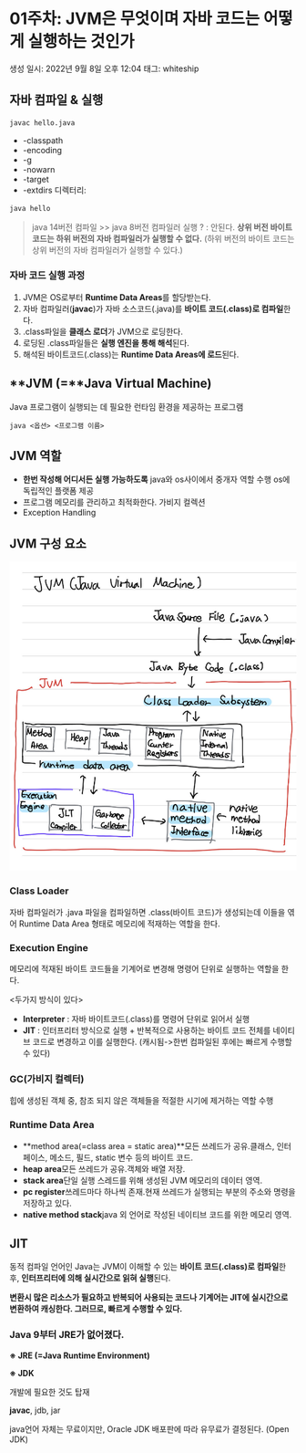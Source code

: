 # 01주차: JVM은 무엇이며 자바 코드는 어떻게 실행하는 것인가

생성 일시: 2022년 9월 8일 오후 12:04
태그: whiteship

## **자바 컴파일 & 실행**

```bash
javac hello.java
```

- -classpath
- -encoding
- -g
- -nowarn
- -target
- -extdirs 디렉터리:

```bash
java hello
```

> java 14버전 컴파일 >> java 8버전 컴파일러 실행 ?
: 안된다.
  **상위 버전 바이트 코드는 하위 버전의 자바 컴파일러가 실행할 수 없다.**
  (하위 버전의 바이트 코드는 상위 버전의 자바 컴파일러가 실행할 수 있다.)
> 

### **자바 코드 실행 과정**

1. JVM은 OS로부터 **Runtime Data Areas**를 할당받는다.
2. 자바 컴파일러(**javac**)가 자바 소스코드(.java)를 **바이트 코드(.class)로 컴파일**한다.
3. .class파일을 **클래스 로더**가 JVM으로 로딩한다.
4. 로딩된 .class파일들은 **실행 엔진을 통해 해석**된다.
5. 해석된 바이트코드(.class)는 **Runtime Data Areas에 로드**된다.

## **JVM (=**Java Virtual Machine)

Java 프로그램이 실행되는 데 필요한 런타임 환경을 제공하는 프로그램

```
java <옵션> <프로그램 이름>
```

## **JVM 역할**

- **한번 작성해 어디서든 실행 가능하도록**
    java와 os사이에서 중개자 역할 수행
    os에 독립적인 플랫폼 제공
- 프로그램 메모리를 관리하고 최적화한다.
    가비지 컬렉션
- Exception Handling

## **JVM 구성 요소**

![Untitled](./_01/Untitled.png)

### **Class Loader**

자바 컴파일러가 .java 파일을 컴파일하면 .class(바이트 코드)가 생성되는데 이들을 엮어 Runtime Data Area 형태로 메모리에 적재하는 역할을 한다.

### **Execution Engine**

메모리에 적재된 바이트 코드들을 기계어로 변경해 명령어 단위로 실행하는 역할을 한다.

<두가지 방식이 있다>

- **Interpreter** : 자바 바이트코드(.class)를 명령어 단위로 읽어서 실행
- **JIT** : 인터프리터 방식으로 실행 + 반복적으로 사용하는 바이트 코드 전체를 네이티브 코드로 변경하고 이를 실행한다. (캐시됨->한번 컴파일된 후에는 빠르게 수행할 수 있다)

### **GC(가비지 컬렉터)**

힙에 생성된 객체 중, 참조 되지 않은 객체들을 적절한 시기에 제거하는 역할 수행

### **Runtime Data Area**

- **method area(=class area = static area)**모든 쓰레드가 공유.클래스, 인터페이스, 메소드, 필드, static 변수 등의 바이트 코드.
- **heap area**모든 쓰레드가 공유.객체와 배열 저장.
- **stack area**단일 실행 스레드를 위해 생성된 JVM 메모리의 데이터 영역.
- **pc register**쓰레드마다 하나씩 존재.현재 쓰레드가 실행되는 부분의 주소와 명령을 저장하고 있다.
- **native method stack**java 외 언어로 작성된 네이티브 코드를 위한 메모리 영역.

## **JIT**

동적 컴파일 언어인 Java는 JVM이 이해할 수 있는 **바이트 코드(.class)로 컴파일**한 후, **인터프리터에 의해 실시간으로 읽혀 실행**된다.

**변환시 많은 리소스가 필요하고 반복되어 사용되는 코드나 기계어는 JIT에 실시간으로 변환하여 캐싱한다. 그러므로, 빠르게 수행할 수 있다.**

### **Java 9부터 JRE가 없어졌다.**

**※ JRE (=Java Runtime Environment)**

**※ JDK**

개발에 필요한 것도 탑재

**javac**, jdb, jar

java언어 자체는 무료이지만, Oracle JDK 배포판에 따라 유무료가 결정된다. (Open JDK)